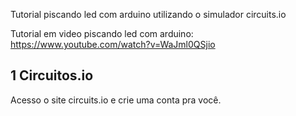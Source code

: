 
Tutorial piscando led com arduino utilizando o simulador circuits.io

Tutorial em video piscando led com arduino:
https://www.youtube.com/watch?v=WaJml0QSjio


## 1 Circuitos.io

Acesso o site circuits.io e crie uma conta pra você.





